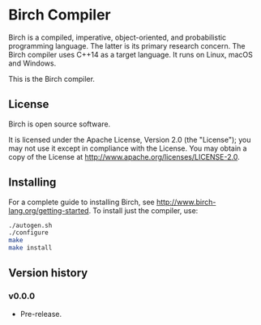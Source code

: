 # Birch Compiler

Birch is a compiled, imperative, object-oriented, and probabilistic programming language. The latter is its primary research concern. The Birch compiler uses C++14 as a target language. It runs on Linux, macOS and Windows.

This is the Birch compiler.


## License

Birch is open source software.

It is licensed under the Apache License, Version 2.0 (the "License"); you may not use it except in compliance with the License. You may obtain a copy of the License at <http://www.apache.org/licenses/LICENSE-2.0>.


## Installing

For a complete guide to installing Birch, see <http://www.birch-lang.org/getting-started>. To install just the compiler, use:

```sh
./autogen.sh
./configure
make
make install
```


## Version history

### v0.0.0

* Pre-release.
